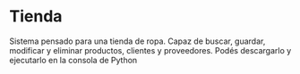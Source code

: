 # Tienda
Sistema pensado para una tienda de ropa.
Capaz de buscar, guardar, modificar y eliminar productos, clientes y proveedores.
Podés descargarlo y ejecutarlo en la consola de Python  
